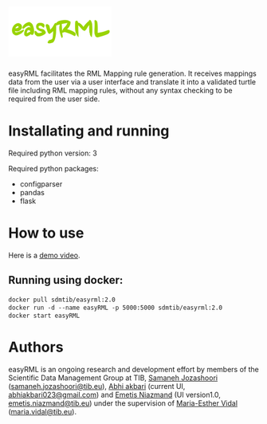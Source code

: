 # ![easyRML](https://github.com/SDM-TIB/easyRML/blob/master/sources/easlyrml.png "easyRML")
easyRML facilitates the RML Mapping rule generation. It receives mappings data from the user via a user interface and translate it into a validated turtle file including RML mapping rules, without any syntax checking to be required from the user side. 

# Installating and running
Required python version:
3

Required python packages:
- configparser
- pandas
- flask

# How to use
Here is a [demo video](https://tib.eu/cloud/s/rFYL3CZHqYSQjFC).


## Running using docker:

```
docker pull sdmtib/easyrml:2.0
docker run -d --name easyRML -p 5000:5000 sdmtib/easyrml:2.0
docker start easyRML

```

# Authors
easyRML is an ongoing research and development effort by members of the Scientific Data Management Group at TIB, [Samaneh Jozashoori](https://github.com/samiscoding) (samaneh.jozashoori@tib.eu), [Abhi akbari](https://github.com/abhi055) (current UI, abhiakbari023@gmail.com) and [Emetis Niazmand](https://github.com/ENiaz) (UI version1.0, emetis.niazmand@tib.eu) under the supervision of [Maria-Esther Vidal](https://github.com/mevs) (maria.vidal@tib.eu).
